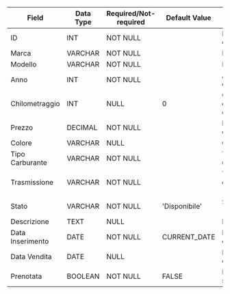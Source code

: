 | Field           | Data Type | Required/Not-required | Default Value | Description                                            |
|-----------------|-----------|-----------------------|---------------|--------------------------------------------------------|
| ID              | INT       | NOT NULL              |               | Identificatore univoco dell'auto                       |
| Marca           | VARCHAR   | NOT NULL              |               | Marca dell'auto                                        |
| Modello         | VARCHAR   | NOT NULL              |               | Modello dell'auto                                      |
| Anno            | INT       | NOT NULL              |               | Anno di produzione dell'auto                           |
| Chilometraggio  | INT       | NULL                  | 0             | Chilometraggio dell'auto al momento della vendita      |
| Prezzo          | DECIMAL   | NOT NULL              |               | Prezzo di vendita dell'auto                            |
| Colore          | VARCHAR   | NULL                  |               | Colore dell'auto                                       |
| Tipo Carburante | VARCHAR   | NOT NULL              |               | Tipo di carburante utilizzato dall'auto                |
| Trasmissione    | VARCHAR   | NOT NULL              |               | Tipo di trasmissione dell'auto (Manuale/Automatica)    |
| Stato           | VARCHAR   | NOT NULL              | 'Disponibile' | Stato attuale dell'auto (Disponibile, Venduta) |
| Descrizione     | TEXT      | NULL                  |               | Descrizione dell'auto                                  |
| Data Inserimento| DATE      | NOT NULL              | CURRENT_DATE  | Data di inserimento dell'annuncio                      |
| Data Vendita    | DATE      | NULL                  |               | Data di vendita dell'auto                              |
| Prenotata       | BOOLEAN   | NOT NULL              | FALSE         | Indica se l'auto è stata prenotata                    |
